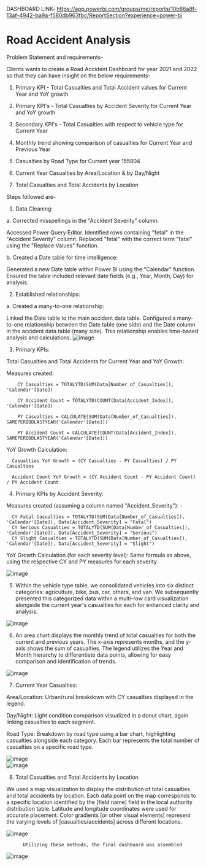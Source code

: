 DASHBOARD LINK- https://app.powerbi.com/groups/me/reports/10b86a8f-13af-4942-ba9a-f580db963fbc/ReportSection?experience=power-bi

# Road Accident Analysis

Problem Statement and requirements-

Clients wants to create a Road Accident Dashboard for year 2021 and 2022 so that they can have insight on the below requirements-


1. Primary KPI - Total Casualties and Total Accident values for Current Year and YoY growth

2. Primary KPI's - Total Casualties by Accident Severity for Current Year and YoY growth

3. Secondary KPI's - Total Casualties with respect to vehicle type for Current Year

4. Monthly trend showing comparison of casualties for Current Year and Previous Year

5. Casualties by Road Type for Current year 155804

6. Current Year Casualties by Area/Location & by Day/Night

7. Total Casualties and Total Accidents by Location

Steps followed are-
1. Data Cleaning:

a. Corrected misspellings in the "Accident Severity" column:

Accessed Power Query Editor.
Identified rows containing "fetal" in the "Accident Severity" column.
Replaced "fetal" with the correct term "fatal" using the "Replace Values" function.

b. Created a Date table for time intelligence:

Generated a new Date table within Power BI using the "Calendar" function.
Ensured the table included relevant date fields (e.g., Year, Month, Day) for analysis.
 
2. Established relationships:

a. Created a many-to-one relationship:

Linked the Date table to the main accident data table.
Configured a many-to-one relationship between the Date table (one side) and the Date column in the accident data table (many side).
This relationship enables time-based analysis and calculations.
![image](https://github.com/shreyashankar17/Road-Accident-Analysis_PowerBI/assets/84956119/25a1db29-a147-49a4-b0b8-9c6488d330fb)

3. Primary KPIs:

Total Casualties and Total Accidents for Current Year and YoY Growth:

Measures created:

        CY Casualties = TOTALYTD(SUM(Data[Number_of_Casualties]), 'Calendar'[Date])

        CY Accident Count = TOTALYTD(COUNT(Data[Accident_Index]), 'Calendar'[Date])

        PY Casualties = CALCULATE(SUM(Data[Number_of_Casualties]), SAMEPERIODLASTYEAR('Calendar'[Date]))

        PY Accident Count = CALCULATE(COUNT(Data[Accident_Index]), SAMEPERIODLASTYEAR('Calendar'[Date]))

YoY Growth Calculation:

      Casualties YoY Growth = (CY Casualties - PY Casualties) / PY Casualties
      
      Accident Count YoY Growth = (CY Accident Count - PY Accident Count) / PY Accident Count 

4. Primary KPIs by Accident Severity:

Measures created (assuming a column named "Accident_Severity"): -      

      CY Fatal Casualties = TOTALYTD(SUM(Data[Number_of_Casualties]), 'Calendar'[Date]), Data[Accident_Severity] = "Fatal") 
      CY Serious Casualties = TOTALYTD(SUM(Data[Number_of_Casualties]), 'Calendar'[Date]), Data[Accident_Severity] = "Serious") 
      CY Slight Casualties = TOTALYTD(SUM(Data[Number_of_Casualties]), 'Calendar'[Date]), Data[Accident_Severity] = "Slight") 
 
YoY Growth Calculation (for each severity level):
Same formula as above, using the respective CY and PY measures for each severity.

![image](https://github.com/shreyashankar17/Road-Accident-Analysis_PowerBI/assets/84956119/8162a262-f390-4926-8c1b-d5c65f9708ff)

5. Within the vehicle type table, we consolidated vehicles into six distinct categories: agriculture, bike, bus, car, others, and van. We subsequently presented this categorized data within a multi-row card visualization alongside the current year's casualties for each for enhanced clarity and analysis.

![image](https://github.com/shreyashankar17/Road-Accident-Analysis_PowerBI/assets/84956119/8876a74f-a0c0-4eac-9e39-2d27f2463506)

6. An area chart displays the monthly trend of total casualties for both the current and previous years. The x-axis represents months, and the y-axis shows the sum of casualties. The legend utilizes the Year and Month hierarchy to differentiate data points, allowing for easy comparison and identification of trends.

![image](https://github.com/shreyashankar17/Road-Accident-Analysis_PowerBI/assets/84956119/a74920a4-ef65-4378-9cef-aee6618d51c0)

7. Current Year Casualties:


Area/Location: Urban/rural breakdown with CY casualties displayed in the legend.

Day/Night: Light condition comparison visualized in a donut chart, again linking casualties to each segment.

Road Type: Breakdown by road type using a bar chart, highlighting casualties alongside each category. Each bar represents the total number of casualties on a specific road type. 

![image](https://github.com/shreyashankar17/Road-Accident-Analysis_PowerBI/assets/84956119/f7e5f92a-e172-4a1a-bf1a-4f5af05f0fd6)                         
![image](https://github.com/shreyashankar17/Road-Accident-Analysis_PowerBI/assets/84956119/96d951db-4812-4774-b8ef-1923544621ce)

8. Total Casualties and Total Accidents by Location

 We used a map visualization to display the distribution of total casualties and total accidents by location. Each data point on the map corresponds to a specific location identified by the [field name] field in the local authority distribution table. Latitude and longitude coordinates were used for accurate placement. Color gradients [or other visual elements] represent the varying levels of [casualties/accidents] across different locations.

 ![image](https://github.com/shreyashankar17/Road-Accident-Analysis_PowerBI/assets/84956119/089a6862-17c1-41bf-badd-0f24c2a97879)
        
          Utilizing these methods, the final dashboard was assembled
![image](https://github.com/shreyashankar17/Road-Accident-Analysis_PowerBI/assets/84956119/b435ae2f-6e10-45c3-8ca8-55a9967f963b)

